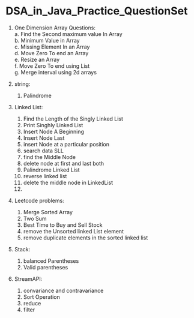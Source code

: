 # DSA_in_Java_Practice_QuestionSet
1. One Dimension Array Questions:<br>
   a. Find the Second maximum value In Array<br>
   b. Minimum Value in Array<br>
   c. Missing Element In an Array<br>
   d. Move Zero To end an Array<br>
   e. Resize an Array<br>
   f. Move Zero To end using List<br>
   g. Merge interval using 2d arrays<br>

2. string:<br>
    1. Palindrome
3. Linked List:<br>
   1. Find the Length of the Singly Linked List
   2. Print Singhly Linked List
   3. Insert Node A Beginning
   4. Insert Node Last
   5. insert Node at a particular position
   6. search data SLL
   7. find the Middle Node
   8. delete node at first and last both
   9. Palindrome Linked List
   10. reverse linked list
   11. delete the middle node in LinkedList
   12. 
4. Leetcode problems: <br>
   1. Merge Sorted Array
   2. Two Sum
   3. Best Time to Buy and Sell Stock
   4. remove the Unsorted linked List element
   5. remove duplicate elements in the sorted linked list
5. Stack: <br>
   1. balanced Parentheses
   2. Valid parentheses
      
6. StreamAPI: <br>
   1. convariance and contravariance
   2. Sort Operation
   3. reduce
   4. filter
